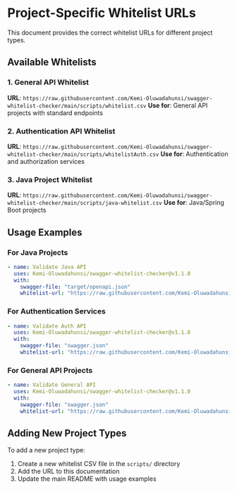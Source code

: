 # Project-Specific Whitelist URLs

This document provides the correct whitelist URLs for different project types.

## Available Whitelists

### 1. General API Whitelist

**URL**: `https://raw.githubusercontent.com/Kemi-Oluwadahunsi/swagger-whitelist-checker/main/scripts/whitelist.csv`
**Use for**: General API projects with standard endpoints

### 2. Authentication API Whitelist

**URL**: `https://raw.githubusercontent.com/Kemi-Oluwadahunsi/swagger-whitelist-checker/main/scripts/whitelistAuth.csv`
**Use for**: Authentication and authorization services

### 3. Java Project Whitelist

**URL**: `https://raw.githubusercontent.com/Kemi-Oluwadahunsi/swagger-whitelist-checker/main/scripts/java-whitelist.csv`
**Use for**: Java/Spring Boot projects

## Usage Examples

### For Java Projects

```yaml
- name: Validate Java API
  uses: Kemi-Oluwadahunsi/swagger-whitelist-checker@v1.1.0
  with:
    swagger-file: "target/openapi.json"
    whitelist-url: "https://raw.githubusercontent.com/Kemi-Oluwadahunsi/swagger-whitelist-checker/main/scripts/java-whitelist.csv"
```

### For Authentication Services

```yaml
- name: Validate Auth API
  uses: Kemi-Oluwadahunsi/swagger-whitelist-checker@v1.1.0
  with:
    swagger-file: "swagger.json"
    whitelist-url: "https://raw.githubusercontent.com/Kemi-Oluwadahunsi/swagger-whitelist-checker/main/scripts/whitelistAuth.csv"
```

### For General API Projects

```yaml
- name: Validate General API
  uses: Kemi-Oluwadahunsi/swagger-whitelist-checker@v1.1.0
  with:
    swagger-file: "swagger.json"
    whitelist-url: "https://raw.githubusercontent.com/Kemi-Oluwadahunsi/swagger-whitelist-checker/main/scripts/whitelist.csv"
```

## Adding New Project Types

To add a new project type:

1. Create a new whitelist CSV file in the `scripts/` directory
2. Add the URL to this documentation
3. Update the main README with usage examples
